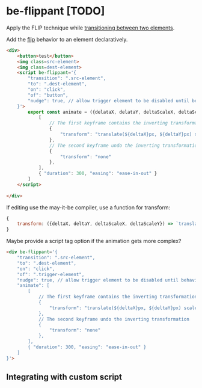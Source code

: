 # be-flippant [TODO]


Apply the FLIP technique while [transitioning between two elements](https://jackyef.com/posts/transitioning-between-2-different-elements-with-flip).



Add the [flip](https://github.com/googlearchive/flipjs) behavior to an element declaratively.

```html
<div>
    <button>test</button>
    <img class=src-element>
    <img class=dest-element>
    <script be-flippant='{
        "transition": ".src-element",
        "to": ".dest-element",
        "on": "click",
        "of": "button",
        "nudge": true, // allow trigger element to be disabled until behavior latches on
    }'>
        export const animate = ({delataX, delataY, deltaScaleX, deltaScaleY}) =>  [
            [
                // The first keyframe contains the inverting transformation
                {
                    "transform": "translate(${deltaX}px, ${deltaY}px) scale(${deltaScaleX}, ${deltaScaleY})",
                },
                // The second keyframe undo the inverting transformation
                { 
                    "transform": "none" 
                },
            ],
            { "duration": 300, "easing": "ease-in-out" }
        ]
    </script>
    
</div>
```

If editing use the may-it-be compiler, use a function for transform:

```JavaScript
{
    transform: ({deltaX, deltaY, deltaScaleX, deltaScaleY}) => `translate(${deltaX}px, ${deltaY}px) scale(${deltaScaleX}, ${deltaScaleY})`
}
```

Maybe provide a script tag option if the animation gets more complex?

```html
<div be-flippant='{
    "transition": ".src-element",
    "to": ".dest-element",
    "on": "click",
    "of": ".trigger-element",
    "nudge": true, // allow trigger element to be disabled until behavior latches on
    "animate": [
        [
            // The first keyframe contains the inverting transformation
            {
                "transform": "translate(${deltaX}px, ${deltaY}px) scale(${deltaScaleX}, ${deltaScaleY})",
            },
            // The second keyframe undo the inverting transformation
            { 
                "transform": "none" 
            },
        ],
        { "duration": 300, "easing": "ease-in-out" }
    ]
}'>
```


## Integrating with custom script



